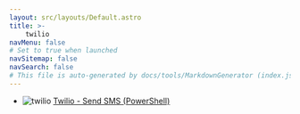 ```yaml
---
layout: src/layouts/Default.astro
title: >-
    twilio
navMenu: false
# Set to true when launched
navSitemap: false
navSearch: false
# This file is auto-generated by docs/tools/MarkdownGenerator (index.js)
---
```


<ul>

<li>

![twilio](https://i.octopus.com/library/step-templates/twilio.png) [Twilio - Send SMS (PowerShell)](/integrations/twilio/twilio-send-sms-powershell)

</li>
        
</ul>
